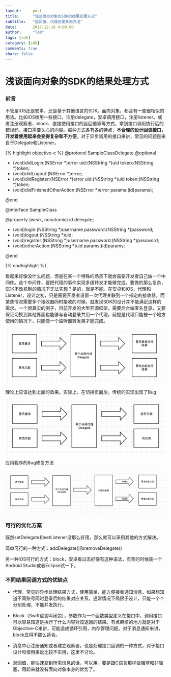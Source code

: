 ```yaml
---
layout:     post
title:      "浅谈面向对象的SDK的结果处理方式"
subtitle:   "返回值、代理还是其他方法"
date:       2017-12-18 4:00:00
author:     "Tom"
tags: [sdk]
category: [sdk]
comments: true
share: false
---
```

<h1>浅谈面向对象的SDK的结果处理方式</h1>

<h3>前言</h3>

不管是iOS还是安卓，还是基于其他语言的SDK。面向对象，都会有一些很相似的用法。比如iOS嗲用一些接口，注册delegate，安卓调用接口，注册listener。或者注册观察者、block、直接使用接口的返回值等等方式，拿到接口调用执行后的错误码、接口需要关心的内容。每种方式各有各的特点，<b>不合理的设计回调接口，开发着使用起来会变得复杂和不方便</b>。对于异步调用的接口来讲，常见的问题是来自于Delegate和Listener。

{% highlight objective-c %}
@protocol SampleClassDelegate <NSObject>
@optional

- (void)didLogin:(NSError *)error uid:(NSString *)uid token:(NSString *)token;
- (void)didLogout:(NSError *)error;
- (void)didRegister:(NSError *)error uid:(NSString *)uid token:(NSString *)token;
- (void)didFinishedOtherAction:(NSError *)error params:(id)params);

@end

@interface SampleClass

@property (weak, nonatomic) id <SampleClassDelegate>delegate;

- (void)login:(NSString *)username password:(NSString *)password;
- (void)logout:(NSString *)uid;
- (void)register:(NSString *)username password:(NSString *)password;
- (void)otherAction:(NSString *)uid params:(id)params;

@end

{% endhighlight %}

看起来好像没什么问题，但是在某一个特殊的场景下就会需要开发者自己做一个中间件。这个中间件，要把代理的事件实现多级转发才能够完成。要做的那么复杂，SDK不改机制的情况下无法实现？是的，就是不能。在安卓和iOS，代理和Listener，设计之初，只是需要开发者设置一次代理关联到一个指定的接收器，而某些情况需要多个接收器同时接收的时候，就发现SDK的设计并不能满足这样的需求。一个很真实的例子，目前开发的大型开源框架，需要后台做匿名登录，又要保证切换到其他界面也能够与自动登录共用一个代理，前提是代理只能被一个地方使用的情况下，只能做一个监听器转发类才能完成。

<img src="/images/2017/12/delegate1.png"/>

理论上应该达到上面的效果。实际上，在切换页面后，传统的实现出现了Bug

<img src="/images/2017/12/delegate2.png"/>

应用程序的Bug修复方法

<img src="/images/2017/12/delegate3.png"/>

<h3>可行的优化方案</h3>

既然setDelegate和setListener没那么好用，那么就可以采用其他的方式解决。

简单可行的一种方式：addDelegate()和removeDelegate()

另一种iOS可行的方式：block，安卓看过去好像有这种语法，有空的时候装一个Android Studio或者Eclipse试一下。

<h3>不同结果回调方式的优缺点</h3>

* 代理，常见的异步处理结果方式，使用简单，能方便接收通知消息。如果想知道不同账号同时登录后的结果对应关系，通常情况下局限于设计，只能一个个分别处理，不能并发执行。

* Block（Swift语言叫闭包），参数作为一个函数类型定义在接口中，调用接口可以容易知道是执行了什么内容对应返回的结果。有点麻烦的地方就是对于Objective-C来讲，可能造成循环引用，内存管理问题。对于消息通知来讲，block显得不那么适合。

* 消息中心注册通知或者建立观察者，也是处理接口回调的一种方式，对于接口设计和使用来说比较不实用，这里不讨论。

* 返回值，能快速拿到所需信息的话，可以用。要是跟C语言那样做阻塞和非阻塞，用起来就没有面向对象本身的优势了。
